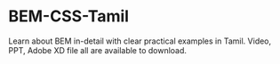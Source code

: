 # BEM-CSS-Tamil
Learn about BEM in-detail with clear practical examples in Tamil. Video, PPT, Adobe XD file all are available to download.
